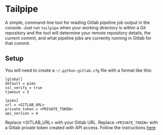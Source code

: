 # Tailpipe

A simple, command-line tool for reading Gitlab pipeline job output in the
console.  Just run `tailpipe` when your working directory is within a Git
repository and the tool will determine your remote repository details, the
current commit, and what pipeline jobs are currently running in Gitlab for
that commit.

## Setup

You will need to create a `~/.python-gitlab.cfg` file with a format like this:

```
[global]
default = pims
ssl_verify = true
timeout = 5

[pims]
url = <GITLAB_URL>
private_token = <PRIVATE_TOKEN>
api_version = 4
```

Replace <GITLAB_URL> with your Gitlab URL.  Replace `<PRIVATE_TOKEN>` with a Gitlab private token created with API access.
Follow the instructions [here](https://docs.gitlab.com/ee/user/profile/personal_access_tokens.html#creating-a-personal-access-token)